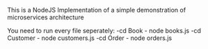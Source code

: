 This is a NodeJS Implementation of a simple demonstration of  microservices architecture

You need to run every file seperately:
    -cd Book
        - node books.js
    -cd Customer
        - node customers.js
    -cd Order
        - node orders.js